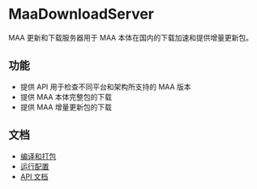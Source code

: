 # MaaDownloadServer

MAA 更新和下载服务器用于 MAA 本体在国内的下载加速和提供增量更新包。

## 功能

* 提供 API 用于检查不同平台和架构所支持的 MAA 版本
* 提供 MAA 本体完整包的下载
* 提供 MAA 增量更新包的下载


## 文档

* [编译和打包](./docs/Compile.md)
* [运行配置](./docs/Run.md)
* [API 文档](./docs/Api.md)
